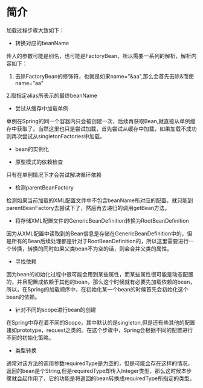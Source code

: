 # 简介
加载过程步骤大致如下：
- 转换对应的beanName

传入的参数可能是别名，也可能是FactoryBean，所以需要一系列的解析，解析内容如下：

1. 去除FactoryBean的修饰符，也就是如果name="&aa",那么会首先去除&而使name="aa"

2.取指定alias所表示的最终beanName

- 尝试从缓存中加载单例

单例在Spring的同一个容器内只会被创建一次，后续再获取Bean,就直接从单例缓存中获取了。当然这里也只是尝试加载，首先尝试从缓存中加载，如果加载不成功则再次尝试从singletonFactories中加载。

- bean的实例化

- 原型模式的依赖检查

只有在单例情况下才会尝试解决循环依赖

- 检测parentBeanFactory

检测如果当前加载的XML配置文件中不包含beanName所对应的配置，就只能到parentBeanFactory去尝试下了，然后再去递归的调用getBean方法。

- 将存储XML配置文件的GenericBeanDefinition转换为RootBeanDefinition

因为从XML配置中读取到的Bean信息是存储在GenericBeanDefinition中的，但是所有的Bean后续处理都是针对于RootBeanDefinition的，所以这里需要进行一个转换，转换的同时如果父类bean不为空的话，则会合并父类的属性。

- 寻找依赖

因为bean的初始化过程中很可能会用到某些属性，而某些属性很可能是动态配置的，并且配置成依赖于其他的bean，那么这个时候就有必要先加载依赖的bean，所以，在Spring的加载顺序中，在初始化某一个bean的时候首先会初始化这个bean的依赖。

- 针对不同的scope进行bean的创建

在Spring中存在着不同的Scope，其中默认的是singleton,但是还有些其他的配置诸如prototype，request之类的。在这个步骤中，Spring会根据不同的配置进行不同的初始化策略。

- 类型转换

通常对该方法的调用参数requiredType是为空的，但是可能会存在这样的情况，返回的bean是个String,但是requiredType却传入Integer类型，那么这时候本步骤就会起作用了，它的功能是将返回的bean转换成requiredType所指定的类型。
